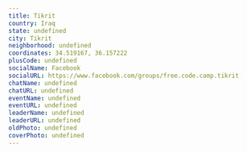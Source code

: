 ```yaml
---
title: Tikrit
country: Iraq
state: undefined
city: Tikrit
neighborhood: undefined
coordinates: 34.519167, 36.157222
plusCode: undefined
socialName: Facebook
socialURL: https://www.facebook.com/groups/free.code.camp.tikrit
chatName: undefined
chatURL: undefined
eventName: undefined
eventURL: undefined
leaderName: undefined
leaderURL: undefined
oldPhoto: undefined
coverPhoto: undefined
---
```


